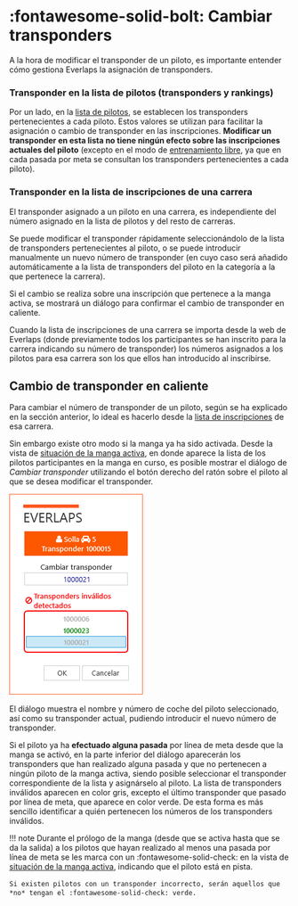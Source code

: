 # :fontawesome-solid-bolt: Cambiar transponders

A la hora de modificar el transponder de un piloto, es importante entender cómo gestiona Everlaps la asignación de transponders.

### Transponder en la lista de pilotos (transponders y rankings)

Por un lado, en la [lista de pilotos](../user-guide/drivers.md), se establecen los transponders pertenecientes a cada piloto. Estos valores se utilizan para facilitar la asignación o cambio de transponder en las inscripciones. **Modificar un transponder en esta lista no tiene ningún efecto sobre las inscripciones actuales del piloto** (excepto en el modo de [entrenamiento libre](../race-formats/free-practice.md), ya que en cada pasada por meta se consultan los transponders pertenecientes a cada piloto).

### Transponder en la lista de inscripciones de una carrera

El transponder asignado a un piloto en una carrera, es independiente del número asignado en la lista de pilotos y del resto de carreras. 

Se puede modificar el transponder rápidamente seleccionándolo de la lista de transponders pertenecientes al piloto, o se puede introducir manualmente un nuevo número de transponder (en cuyo caso será añadido automáticamente a la lista de transponders del piloto en la categoría a la que pertenece la carrera). 

Si el cambio se realiza sobre una inscripción que pertenece a la manga activa, se mostrará un diálogo para confirmar el cambio de transponder en caliente. 

Cuando la lista de inscripciones de una carrera se importa desde la web de Everlaps (donde previamente todos los participantes se han inscrito para la carrera indicando su número de transponder) los números asignados a los pilotos para esa carrera son los que ellos han introducido al inscribirse.

## Cambio de transponder en caliente

Para cambiar el número de transponder de un piloto, según se ha explicado en la sección anterior, lo ideal es hacerlo desde la [lista de inscripciones](../user-guide/races.md#inscripciones) de esa carrera. 

Sin embargo existe otro modo si la manga ya ha sido activada. Desde la vista de [situación de la manga activa](../user-guide/heats.md#situacion-de-la-manga-activa), en donde aparece la lista de los pilotos participantes en la manga en curso, es posible mostrar el diálogo de *Cambiar transponder* utilizando el botón derecho del ratón sobre el piloto al que se desea modificar el transponder.

![Cambiar transponder](../img/changetransponder.png)

El diálogo muestra el nombre y número de coche del piloto seleccionado, así como su transponder actual, pudiendo introducir el nuevo número de transponder. 

Si el piloto ya ha **efectuado alguna pasada** por línea de meta desde que la manga se activó, en la parte inferior del diálogo aparecerán los transponders que han realizado alguna pasada y que no pertenecen a ningún piloto de la manga activa, siendo posible seleccionar el transponder correspondiente de la lista y asignárselo al piloto. La lista de transponders inválidos aparecen en color gris, excepto el último transponder que pasado por línea de meta, que aparece en color verde. De esta forma es más sencillo identificar a quién pertenecen los números de los transponders inválidos.

!!! note
	Durante el prólogo de la manga (desde que se activa hasta que se da la salida) a los pilotos que hayan realizado al menos una pasada por línea de meta se les marca con un :fontawesome-solid-check: en la vista de [situación de la manga activa](../user-guide/heats.md#situacion-de-la-manga-activa), indicando que el piloto está en pista. 
	
	Si existen pilotos con un transponder incorrecto, serán aquellos que *no* tengan el :fontawesome-solid-check: verde.


